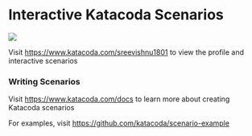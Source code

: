 # Interactive Katacoda Scenarios

[![](http://shields.katacoda.com/katacoda/sreevishnu1801/count.svg)](https://www.katacoda.com/sreevishnu1801 "Get your profile on Katacoda.com")

Visit https://www.katacoda.com/sreevishnu1801 to view the profile and interactive scenarios

### Writing Scenarios
Visit https://www.katacoda.com/docs to learn more about creating Katacoda scenarios

For examples, visit https://github.com/katacoda/scenario-example

